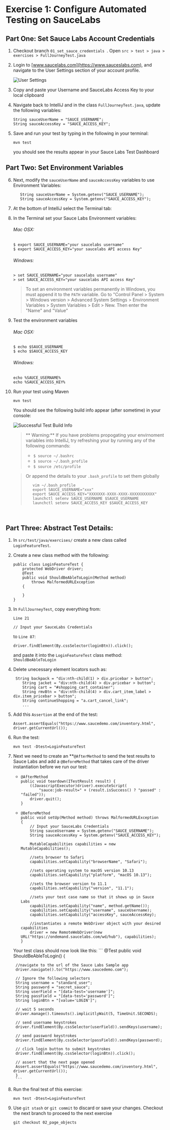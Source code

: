 # Exercise 1: Configure Automated Testing on SauceLabs

## Part One: Set Sauce Labs Account Credentials
1. Checkout branch `01_set_sauce_credentials `. Open `src > test > java > exercises > FullJourneyTest.java`
2. Login to [www.saucelabs.com](https://www.sauceslabs.com), and navigate to the User Settings section of your account profile.
    
    ![User Settings](images/user-settings.png)
    
3. Copy and paste your Username and SauceLabs Access Key to your local clipboard
4. Navigate back to IntelliJ and in the class `FullJourneyTest.java`, update the following variables:
      ```
      String sauceUserName = "SAUCE_USERNAME";
      String sauceAccessKey = "SAUCE_ACCESS_KEY";
      ```
5. Save and run your test by typing in the following in your terminal:
    ```
    mvn test
    ``` 
    you should see the results appear in your Sauce Labs Test Dashboard
    
## Part Two: Set Environment Variables
    
6. Next, modify the `sauceUserName` and `sauceAccessKey` variables to use Environment Variables:

    ```
       String sauceUserName = System.getenv("SAUCE_USERNAME");
       String sauceAccessKey = System.getenv("SAUCE_ACCESS_KEY");
    ```
7. At the bottom of IntelliJ select the Terminal tab:
8. In the Terminal set your Sauce Labs Environment variables:   
   ###### Mac OSX:
   ```
   $ export SAUCE_USERNAME="your saucelabs username"
   $ export SAUCE_ACCESS_KEY="your saucelabs API access Key"
   ```
   ###### Windows:
   ```
   > set SAUCE_USERNAME="your saucelabs username"
   > set SAUCE_ACCESS_KEY="your saucelabs API access Key"
   ```
   > To set an environment variables permanently in Windows, you must append it to the `PATH` variable.
   > Go to "Control Panel > System > Windows version > Advanced System Settings > Environment Variables > System Variables > Edit > New. Then enter the "Name" and "Value"
   
9. Test the environment variables
    ###### Mac OSX:
    ```
    $ echo $SAUCE_USERNAME
    $ echo $SAUCE_ACCESS_KEY
    ```
    ###### Windows:
    ```
    echo %SAUCE_USERNAME%
    echo %SAUCE_ACCESS_KEY%
    ```
10. Run your test using Maven
    ```
    mvn test
    ```
    You should see the following build info appear (after sometime) in your console:
    
    ![Successful Test Build Info](images/ex1-test-build.png)
    > ** Warning:**
    > If you have problems propogating your envirnoment variables into IntelliJ, try refreshing your by running any of the following commands: 
    >  * `$ source ~/.bashrc`
    >  * `$ source ~/.bash_profile`
    >  * `$ source /etc/profile`
    
    > Or append the details to your `.bash_profile` to set them globally
    > ```
    >    vim ~/.bash_profile
    >    export SAUCE_USERNAME="xxx"
    >    export SAUCE_ACCESS_KEY="XXXXXXX-XXXX-XXXX-XXXXXXXXXXX"
    >    launchctl setenv SAUCE_USERNAME $SAUCE_USERNAME
    >    launchctl setenv SAUCE_ACCESS_KEY $SAUCE_ACCESS_KEY
    > ```
  
</br>

## Part Three: Abstract Test Details:
1. In `src/test/java/exercises/` create a new class called `LoginFeatureTest`.
2. Create a new class method with the following:
    ```
    public class LoginFeatureTest {
        protected WebDriver driver;
        @Test
        public void ShouldBeAbleToLogin(Method method) 
            throws MalformedURLException 
        {
    
        }
    }
    ```
3. In `FullJourneyTest`, copy everything from:
    
    `Line 21`
    ```
    // Input your SauceLabs Credentials
    ```
    to `Line 87`:
    ```
    driver.findElement(By.cssSelector(loginBtn)).click();
    ```
    and paste it into the `LoginFeatureTest` class method: `ShouldBeAbleToLogin`
4. Delete unecessary element locators such as:
    ```
     String backpack = "div:nth-child(1) > div.pricebar > button";
        String jacket = "div:nth-child(4) > div.pricebar > button";
        String cart = "#shopping_cart_container";
        String rmvBtn = "div:nth-child(4) > div.cart_item_label > div.item_pricebar > button";
        String continueShopping = "a.cart_cancel_link";
        ...
    ```
5. Add this `Assertion` at the end of the test:
    ```
    Assert.assertEquals("https://www.saucedemo.com/inventory.html", driver.getCurrentUrl());
    ```
6. Run the test:
    ```
    mvn test -Dtest=LoginFeatureTest
    ```
7. Next we need to create an **`@AfterMethod` to send the test results to Sauce Labs and add a `@BeforeMethod` that takes care of the driver instantiation before we run our test:
    *   ```
        @AfterMethod
        public void teardown(ITestResult result) {
            ((JavascriptExecutor)driver).executeScript(
                "sauce:job-result=" + (result.isSuccess() ? "passed" : "failed"));
            driver.quit();
        }
        ```
    *   ```
        @BeforeMethod
        public void setUp(Method method) throws MalformedURLException
        {
            // Input your SauceLabs Credentials
            String sauceUsername = System.getenv("SAUCE_USERNAME");
            String sauceAccessKey = System.getenv("SAUCE_ACCESS_KEY");

            MutableCapabilities capabilities = new MutableCapabilities();

            //sets browser to Safari
            capabilities.setCapability("browserName", "Safari");

            //sets operating system to macOS version 10.13
            capabilities.setCapability("platform", "macOS 10.13");

            //sets the browser version to 11.1
            capabilities.setCapability("version", "11.1");

            //sets your test case name so that it shows up in Sauce Labs
            capabilities.setCapability("name", method.getName());
            capabilities.setCapability("username", sauceUsername);
            capabilities.setCapability("accessKey", sauceAccessKey);

            //instantiates a remote WebDriver object with your desired capabilities
            driver = new RemoteWebDriver(new URL("https://ondemand.saucelabs.com/wd/hub"), capabilities);
        }
        ```
    Your test class should now look like this:
        ```
        @Test
        public void ShouldBeAbleToLogin() {

        //navigate to the url of the Sauce Labs Sample app
        driver.navigate().to("https://www.saucedemo.com");

        // Ignore the following selectors
        String username = "standard_user";
        String password = "secret_sauce";
        String userField = "[data-test='username']";
        String passField = "[data-test='password']";
        String loginBtn = "[value='LOGIN']";

        // wait 5 seconds
        driver.manage().timeouts().implicitlyWait(5, TimeUnit.SECONDS);
        
        // send username keystrokes
        driver.findElement(By.cssSelector(userField)).sendKeys(username);

        // send password keystrokes
        driver.findElement(By.cssSelector(passField)).sendKeys(password);

        // click login button to submit keystrokes
        driver.findElement(By.cssSelector(loginBtn)).click();

        // assert that the next page opened
        Assert.assertEquals("https://www.saucedemo.com/inventory.html", driver.getCurrentUrl());
        }
        ```
8. Run the final test of this exercise:
    ```
    mvn test -Dtest=LoginFeatureTest
    ```
9. Use `git stash` or `git commit` to discard or save your changes. Checkout the next branch to proceed to the next exercise
    ```
    git checkout 02_page_objects
    ```
